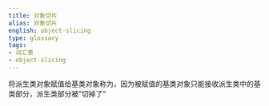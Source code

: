 ```yaml
---
title: 对象切片
alias: 对象切片
english: object-slicing
type: glossary
tags:
- 词汇表
- object-slicing
---
```


将派生类对象赋值给基类对象称为，因为被赋值的基类对象只能接收派生类中的基类部分，派生类部分被”切掉了“